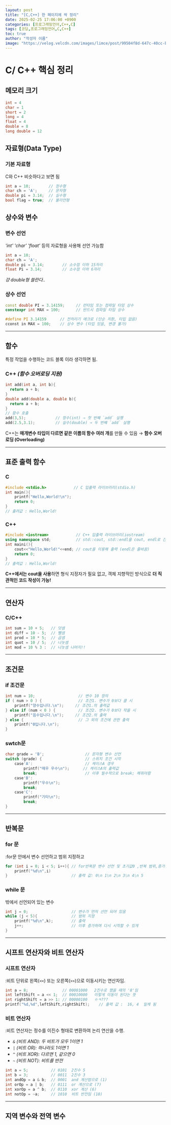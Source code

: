 ```yaml
---
layout: post
title: "[C,C++] 한 페이지에 싹 정리"
date: 2025-02-25 17:06:00 +0900
categories: [프로그래밍언어,C++,C]
tags: [코딩,프로그래밍언어,C,C++]
toc: true
author: "작성자 이름"
image: "https://velog.velcdn.com/images/limce/post/99504f8d-647c-40cc-b366-805f393b369e/image.png"
---      
```


# C/ C++ 핵심 정리  

## 메모리 크기  
```cpp
int = 4
char = 1
short = 2
long = 4
float = 4
double = 8
long double = 12
```


## 자료형(Data Type)  
### 기본 자료형  
C와 C++ 비슷하다고 보면 됨  
```cpp
int a = 10;        // 정수형  
char ch = 'A';     // 문자형  
double pi = 3.14;  // 실수형  
bool flag = true;  // 불리언형  
```


## 상수와 변수  
### 변수 선언  
*'int' 'char' 'float'* 등의 자료형을 사용해 선언 가능함  
```cpp
int a = 10;
char ch = 'A';
double pi = 3.14;        // 소수점 이하 15자리
float Pi = 3.14;         // 소수점 이하 6자리
```
*걍 double형 쓸란다..*  


### 상수 선언  
```cpp
const double PI = 3.14159;     // 런타임 또는 컴파일 타임 상수  
constexpr int MAX = 100;       // 반드시 컴파일 타임 상수  
```
```c
#define PI 3.14159      // 전처리기 매크로 (단순 치환, 타입 없음)    
cconst in MAX = 100;    // 상수 변수 (타입 있음, 변경 불가)   
```
---  
  
## 함수  
특정 작업을 수행하는 코드 블록 이라 생각하면 됨.  

### C++ *(함수 오버로딩 지원)*  
```cpp
int add(int a, int b){
  return a + b;
}
double add(double a, double b){
  return a + b;
}
// 함수 호출
add(3,5);             // 정수(int) → 첫 번째 `add` 실행  
add(2.5,3.1);         // 실수(double) → 두 번째 `add` 실행  
```
C++는  **매개변수 타입이 다르면 같은 이름의 함수 여러 개**를 만들 수 있음 → **함수 오버로딩 (Overloading)**  

---  
## 표준 출력 함수  
### C  
```c
#include <stdio.h>            // C 입출력 라이브러리(stdio.h)  
int main(){
    printf("Hello,World!\n");
    return 0;
}
// 출려값 : Hello,World!
```

  
### C++  
```cpp
#include <iostream>            // C++ 입출력 라이브러리(iostream)  
using namespace std;           // std::cout, std::endl을 cout, endl로 간단히 사용하기 위해 선언.
int maini(){
    cout<<"Hello,World!"<<end; // cout을 이용해 출력 (endl은 줄바꿈)
    return 0;
}
// 출력값 : Hello,World!  
````
**C++에서는 cout을 사용**하면 형식 지정자가 필요 없고, 객체 지향적인 방식으로 **더 직관적인 코드 작성이 가능!**  

---  
## 연산자  

### C/C++  
```cpp
int sum = 10 + 5;   // 덧셈
int diff = 10 - 5;  // 뺄셈
int prod = 10 * 5;  // 곱셈
int quot = 10 / 5;  // 나눗셈
int mod = 10 % 3 :  // 나눗셈 나머지!!
```
---  
## 조건문  
### if 조건문  
```cpp
int num = 10;                   // 변수 10 정의  
if ( num > 0 ) {                // 조건1. 변수가 0보다 클 시  
    printf("양수입니다.\n");     // 조건1.의 출력값  
} else if (num < 0 ) {          // 조건2. 변수가 0보다 작을 시  
    printf("음수입니다.\n");     // 조건2.의 출력  
} else {                        // 그 외의 조건에 관한 출력  
    printf("0입니다.\n");
}
```

### swtch문  
```cpp
char grade = 'B';                  // 문자형 변수 선언  
switch (grade) {                   // 스위치 조건 시작  
    case'A':                       // 케이스A 경우  
        printf("매우 우수\n");      // 케이스A의 출력값  
        break;                     // 이후 필수적으로 break; 해줘야함  
    case'B':
        printf("우수\n");
        break;
    case'C':
        printf("기타\n");
        break;
}
```
---  

## 반복문  
### for 문  
:for문 안에서 변수 선언하고 범위 지정하고
```cpp
for (int i = 0; i < 5; i++){ // for반복문 변수 선언 및 초기값0 ,반복 범위,증가범위  
    printf("%d\n",i)
}                            // 출력 값: 0\n 1\n 2\n 3\n 4\n 5  
```

### while 문  
밖에서 선언되어 있는 변수
```cpp
int j = 0;                   // 변수가 먼저 선언 되어 있음  
while (j < 5){               // 범위 지정  
    printf("%d\n",k);        // 출력  
    j++;                     // 이후 증가하며 다시 시작할 수 있게
}
```
---  

## 시프트 연산자와 비트 연산자  
### 시프트 연산자  
:비트 단위로 왼쪽(`<<`) 또는 오른쪽(`>>`)으로 이동시키는 연산자임.  
```cpp
int a = 8;               // 00001000   2진수로 했을 때의 '8'임
int leftShift = a << 1;  // 00010000   이렇게 이동이 된다는 뜻
int rightShift = a >> 1: // 00000100   ㅇㅋ???
printf("%d,%d",leftShift,rightShift);    // 출력 값 :  16, 4  일케 됨
```

### 비트 연산자  
:비트 연산자는 정수를 이진수 형태로 변환하여 논리 연산을 수행.  
- *`&` (비트 AND): 두 비트가 모두 1이면 1*  
- *`|` (비트 OR): 하나라도 1이면 1*  
- *`^` (비트 XOR): 다르면 1, 같으면 0*  
- *`~` (비트 NOT): 비트를 반전*
```cpp
int a = 5;          // 0101  2진수 5
int b = 3;          // 0011  2진수 3
int andOp = a & b;  // 0001  and 계산법으로 (1)
int orOp = a | b;   // 0111  or 계산으로 (7)
int xorOp = a ^ b;  // 0110  xor 계산 (6)
int notOp = ~a;     // 1010  비트 반전임 (10)
```
---  

## 지역 변수와 전역 변수


  

